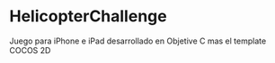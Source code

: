HelicopterChallenge
===================

Juego para iPhone e iPad desarrollado en Objetive C mas el template COCOS 2D 
